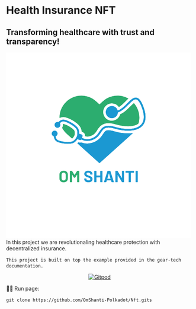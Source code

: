 # Health Insurance NFT
## Transforming healthcare with trust and transparency!
![img](./img/logo-removebg.png)
In this project we are revolutionaling healthcare protection with decentralized insurance. 


    This project is built on top the example provided in the gear-tech  documentation. 

<p align="center">
  <a href="https://github.com/OmShanti-Polkadot/Nft.git" target="_blank">
    <img src="https://gitpod.io/button/open-in-gitpod.svg" width="240" alt="Gitpod">
  </a>
</p>


🚴‍♂️ Run page:

    git clone https://github.com/OmShanti-Polkadot/Nft.gits


 


